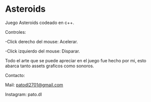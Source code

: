 # Asteroids
Juego Asteroids codeado en c++.

Controles:

-Click derecho del mouse: Acelerar.

-Click izquierdo del mouse: Disparar.

Todo el arte que se puede apreciar en el juego fue hecho por mi, esto abarca tanto assets graficos como sonoros.

Contacto:

Mail: patodl2701@gmail.com

Instagram: pato.dl
